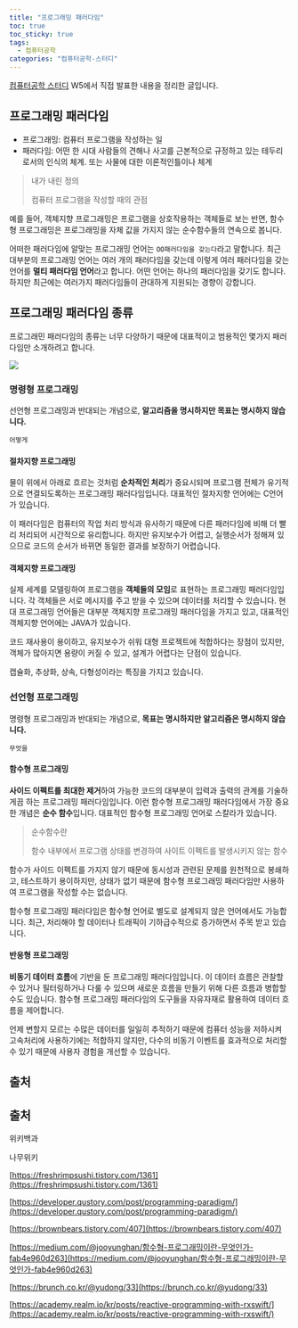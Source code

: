 ```yaml
---
title: "프로그래밍 패러다임"
toc: true
toc_sticky: true
tags:
  - 컴퓨터공학
categories: "컴퓨터공학-스터디"
---
```


[컴퓨터공학 스터디](https://www.notion.so/womencsstudyofdsm/WCD-Women-Computer-science-study-of-DSM-women-sport-club-318c9179f512495d917228c2b37da165) W5에서 직접 발표한 내용을 정리한 글입니다.



## 프로그래밍 패러다임

- 프로그래밍: 컴퓨터 프로그램을 작성하는 일
- 패러다임: 어떤 한 시대 사람들의 견해나 사고를 근본적으로 규정하고 있는 테두리로서의 인식의 체계. 또는 사물에 대한 이론적인틀이나 체계

> 내가 내린 정의
>
> 컴퓨터 프로그램을 작성할 때의 관점

예를 들어, 객체지향 프로그래밍은 프로그램을 상호작용하는 객체들로 보는 반면, 함수형 프로그래밍은 프로그래밍을 자체 값을 가지지 않는 순수함수들의 연속으로 봅니다.

어떠한 패러다임에 알맞는 프로그래밍 언어는 `OO패러다임을 갖는다`라고 말합니다. 최근 대부분의 프로그래밍 언어는 여러 개의 패러다임을 갖는데 이렇게 여러 패러다임을 갖는 언어를 **멀티 패러다임 언어**라고 합니다. 어떤 언어는 하나의 패러다임을 갖기도 합니다. 하지만 최근에는 여러가지 패러다임들이 관대하게 지원되는 경향이 강합니다. 



## 프로그래밍 패러다임 종류

프로그래민 패러다임의 종류는 너무 다양하기 때문에 대표적이고 범용적인 몇가지 패러다임만 소개하려고 합니다.



![](https://user-images.githubusercontent.com/45457678/83468305-54638480-a4b7-11ea-9041-2da165d53b3e.png)



### 명령형 프로그래밍

선언형 프로그래밍과 반대되는 개념으로, **알고리즘을 명시하지만 목표는 명시하지 않습니다.**

`어떻게`

<script src="https://gist.github.com/DAEUN28/462441f21b06155d2cf143095ec44c83.js"></script>

#### 절차지향 프로그래밍

물이 위에서 아래로 흐르는 것처럼 **순차적인 처리**가 중요시되며 프로그램 전체가 유기적으로 연결되도록하는 프로그래밍 패러다임입니다. 대표적인 절차지향 언어에는 C언어가 있습니다.

이 패러다임은 컴퓨터의 작업 처리 방식과 유사하기 때문에 다른 패러다임에 비해 더 빨리 처리되어 시간적으로 유리합니다. 하지만 유지보수가 어렵고, 실행순서가 정해져 있으므로 코드의 순서가 바뀌면 동일한 결과를 보장하기 어렵습니다. 

#### 객체지향 프로그래밍

실제 세계를 모델링하여 프로그램을 **객체들의 모임**로 표현하는 프로그래밍 패러다임입니다. 각 객체들은 서로 메시지를 주고 받을 수 있으며 데이터를 처리할 수 있습니다. 현대 프로그래밍 언어들은 대부분 객체지향 프로그래밍 패러다임을 가지고 있고, 대표적인 객체지향 언어에는 JAVA가 있습니다.

코드 재사용이 용이하고, 유지보수가 쉬워 대형 프로젝트에 적합하다는 장점이 있지만, 객체가 많아지면 용량이 커질 수 있고, 설계가 어렵다는 단점이 있습니다.

캡슐화, 추상화, 상속, 다형성이라는 특징을 가지고 있습니다.



### 선언형 프로그래밍

명령형 프로그래밍과 반대되는 개념으로, **목표는 명시하지만 알고리즘은 명시하지 않습니다.**

`무엇을`

<script src="https://gist.github.com/DAEUN28/2cdfad6c406f0665ec568ea4f5acaabc.js"></script>

#### 함수형 프로그래밍

**사이드 이펙트를 최대한 제거**하여 가능한 코드의 대부분이 입력과 출력의 관계를 기술하게끔 하는 프로그래밍 패러다임입니다. 이런 함수형 프로그래밍 패러다임에서 가장 중요한 개념은 **순수 함수**입니다. 대표적인 함수형 프로그래밍 언어로 스칼라가 있습니다.

> 순수함수란
>
> 함수 내부에서 프로그램 상태를 변경하여 사이트 이펙트를 발생시키지 않는 함수

함수가 사이드 이펙트를 가지지 않기 때문에 동시성과 관련된 문제를 원천적으로 봉쇄하고, 테스트하기 용이하지만, 상태가 없기 때문에 함수형 프로그래밍 패러다임만 사용하여 프로그램을 작성할 수는 없습니다.

함수형 프로그래밍 패러다임은 함수형 언어로 별도로 설계되지 않은 언어에서도 가능합니다. 최근, 처리해야 할 데이터나 트래픽이 기하급수적으로 증가하면서 주목 받고 있습니다.

#### 반응형 프로그래밍

**비동기 데이터 흐름**에 기반을 둔 프로그래밍 패러다임입니다. 이 데이터 흐름은 관찰할 수 있거나 필터링하거나 다룰 수 있으며 새로운 흐름을 만들기 위해 다른 흐름과 병합할 수도 있습니다. 함수형 프로그래밍 패러다임의 도구들을 자유자재로 활용하여 데이터 흐름을 제어합니다.

언제 변할지 모르는 수많은 데이터를 일일히 추적하기 때문에 컴퓨터 성능을 저하시켜 고속처리에 사용하기에는 적합하지 않지만, 다수의 비동기 이벤트를 효과적으로 처리할 수 있기 때문에 사용자 경험을 개선할 수 있습니다.



## 출처



## 출처

위키백과

나무위키

[https://freshrimpsushi.tistory.com/1361](https://freshrimpsushi.tistory.com/1361)

[https://developer.qustory.com/post/programming-paradigm/](https://developer.qustory.com/post/programming-paradigm/)

[https://brownbears.tistory.com/407](https://brownbears.tistory.com/407)

[https://medium.com/@jooyunghan/함수형-프로그래밍이란-무엇인가-fab4e960d263](https://medium.com/@jooyunghan/함수형-프로그래밍이란-무엇인가-fab4e960d263)

[https://brunch.co.kr/@yudong/33](https://brunch.co.kr/@yudong/33)

[https://academy.realm.io/kr/posts/reactive-programming-with-rxswift/](https://academy.realm.io/kr/posts/reactive-programming-with-rxswift/)

